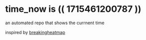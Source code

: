 # time_now is (( 1715461200787 ))

an automated repo that shows the currnent time

inspired by [breakingheatmap](https://github.com/breakingheatmap/breakingheatmap)